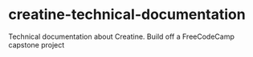 # creatine-technical-documentation
Technical documentation about Creatine. Build off a FreeCodeCamp capstone project
